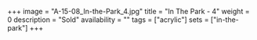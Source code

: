 +++
image = "A-15-08_In-the-Park_4.jpg"
title = "In The Park - 4"
weight = 0
description = "Sold"
availability = ""
tags = ["acrylic"]
sets = ["in-the-park"]
+++
